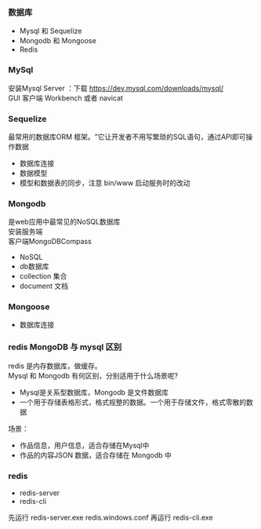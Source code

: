 
### 数据库
* Mysql 和 Sequelize
* Mongodb 和 Mongoose
* Redis

### MySql
安装Mysql Server ：下载 https://dev.mysql.com/downloads/mysql/   
GUI 客户端 Workbench 或者 navicat
### Sequelize
最常用的数据库ORM 框架。"它让开发者不用写繁琐的SQL语句，通过API即可操作数据   
* 数据库连接
* 数据模型
* 模型和数据表的同步，注意 bin/www 启动服务时的改动

### Mongodb
是web应用中最常见的NoSQL数据库     
安装服务端     
客户端MongoDBCompass     
* NoSQL
* db数据库
* collection 集合
* document 文档

### Mongoose
* 数据库连接

### redis MongoDB 与 mysql 区别
redis 是内存数据库，做缓存。    
Mysql 和 Mongodb 有何区别，分别适用于什么场景呢?    
    
* Mysql是关系型数据库，Mongodb 是文件数据库
* 一个用于存储表格形式，格式规整的数据。一个用于存储文件，格式零散的数据

场景：   
* 作品信息，用户信息，适合存储在Mysql中
* 作品的内容JSON 数据，适合存储在 Mongodb 中

### redis
* redis-server
* redis-cli

先运行 redis-server.exe redis.windows.conf 再运行 redis-cli.exe
